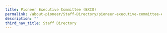 ```yaml
---
title: Pioneer Executive Committee (EXCO)
permalink: /about-pioneer/Staff-Directory/pioneer-executive-committee-exco
description: ""
third_nav_title: Staff Directory
---
```

